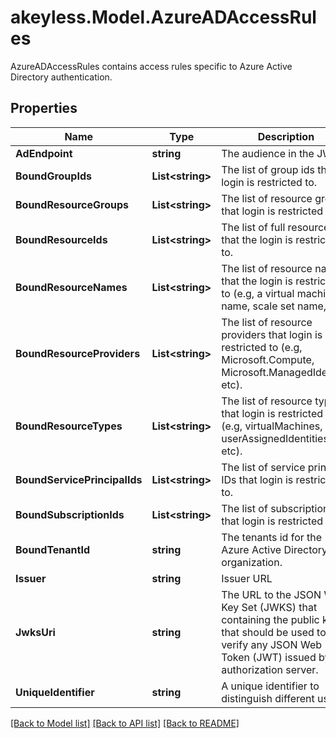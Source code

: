 # akeyless.Model.AzureADAccessRules
AzureADAccessRules contains access rules specific to Azure Active Directory authentication.

## Properties

Name | Type | Description | Notes
------------ | ------------- | ------------- | -------------
**AdEndpoint** | **string** | The audience in the JWT. | [optional] 
**BoundGroupIds** | **List&lt;string&gt;** | The list of group ids that login is restricted to. | [optional] 
**BoundResourceGroups** | **List&lt;string&gt;** | The list of resource groups that login is restricted to. | [optional] 
**BoundResourceIds** | **List&lt;string&gt;** | The list of full resource ids that the login is restricted to. | [optional] 
**BoundResourceNames** | **List&lt;string&gt;** | The list of resource names that the login is restricted to (e.g, a virtual machine name, scale set name, etc). | [optional] 
**BoundResourceProviders** | **List&lt;string&gt;** | The list of resource providers that login is restricted to (e.g, Microsoft.Compute, Microsoft.ManagedIdentity, etc). | [optional] 
**BoundResourceTypes** | **List&lt;string&gt;** | The list of resource types that login is restricted to  (e.g, virtualMachines, userAssignedIdentities, etc). | [optional] 
**BoundServicePrincipalIds** | **List&lt;string&gt;** | The list of service principal IDs that login is restricted to. | [optional] 
**BoundSubscriptionIds** | **List&lt;string&gt;** | The list of subscription IDs that login is restricted to. | [optional] 
**BoundTenantId** | **string** | The tenants id for the Azure Active Directory organization. | [optional] 
**Issuer** | **string** | Issuer URL | [optional] 
**JwksUri** | **string** | The URL to the JSON Web Key Set (JWKS) that containing the public keys that should be used to verify any JSON Web Token (JWT) issued by the authorization server. | [optional] 
**UniqueIdentifier** | **string** | A unique identifier to distinguish different users | [optional] 

[[Back to Model list]](../README.md#documentation-for-models) [[Back to API list]](../README.md#documentation-for-api-endpoints) [[Back to README]](../README.md)

